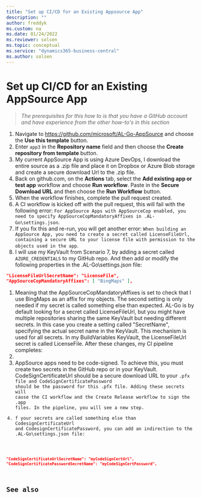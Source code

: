 ```yaml
---
title: "Set up CI/CD for an Existing Appsource App"
description: ""
author: freddyk
ms.custom: na
ms.date: 01/24/2022
ms.reviewer: solsen
ms.topic: conceptual
ms.service: "dynamics365-business-central"
ms.author: solsen
---
```



# Set up CI/CD for an Existing AppSource App

> *The prerequisites for this how to is that you have a GitHub account and have experience from the other how-to's in this section*

1. Navigate to https://github.com/microsoft/AL-Go-AppSource and choose the **Use this template** button.
1. Enter `app3` in the **Repository name** field and then choose the **Create repository from template** button.
1. My current AppSource App is using Azure DevOps, I download the entire source as a .zip file and place it on Dropbox or Azure Blob storage and create a secure download Url to the .zip file.
1. Back on github.com, on the **Actions** tab, select the **Add existing app or test app** workflow and choose **Run workflow**. Paste in the **Secure Download URL** and then choose the **Run Workflow** button.
1. When the workflow finishes, complete the pull request created.
1. A CI workflow is kicked off with the pull request, this will fail with the following error: `For AppSource Apps with AppSourceCop enabled, you need to specify AppSourceCopMandatoryAffixes in .AL-Go\settings.json`.
1. If you fix this and re-run, you will get another error: `When building an AppSource App, you need to create a secret called LicenseFileUrl, containing a secure URL to your license file with permission to the objects used in the app`.
1. I will use my KeyVault from []()Scenario 7, by adding a secret called `AZURE_CREDENTIALS` to my GitHub repo. And then add or modify the following properties in the .AL-Go\settings.json file:

```json
"LicenseFileUrlSecretName": "LicenseFile",
"AppSourceCopMandatoryAffixes": [ "BingMaps" ],
```

1. Meaning that the AppSourceCopMandatoryAffixes is set to check that I use BingMaps as an affix for my objects. The second setting is only needed if my secret is called something else than expected. AL-Go is by default looking for a secret called LicenseFileUrl, but you might have multiple repositories sharing the same KeyVault but needing different secrets. In this case you create a setting called "<secretname>SecretName", specifying the actual secret name in the KeyVault. This mechanism is used for all secrets. In my BuildVariables KeyVault, the LicenseFileUrl secret is called LicenseFile. After these changes, my CI pipeline completes:
1. 
1. AppSource apps need to be code-signed. To achieve this, you must create two secrets in the GitHub repo or in your KeyVault. CodeSignCertificateUrl should be a secure download URL to your <Code Signing Certificate>.pfx file and CodeSignCertificatePassword should be the password for this .pfx file. Adding these secrets will cause the CI workflow and the Create Release workflow to sign the .app files. In the pipeline, you will see a new step.
1. f your secrets are called something else than CodesignCertificateUrl and CodesignCertificatePassword, you can add an indirection to the .AL-Go\settings.json file:

```json
"CodeSignCertificateUrlSecretName": "myCodeSignCertUrl",
"CodeSignCertificatePasswordSecretName": "myCodeSignCertPassword",
```

## See also